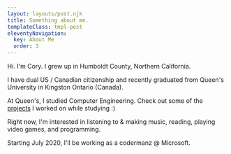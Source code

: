 ```yaml
---
layout: layouts/post.njk
title: Something about me.
templateClass: tmpl-post
eleventyNavigation:
  key: About Me
  order: 3
---
```


Hi.  I'm Cory.  I grew up in Humboldt County, Northern California.  

I have dual US / Canadian citizenship and recently graduated from Queen's University in Kingston Ontario (Canada).

At Queen's, I studied Computer Engineering.  Check out some of the [projects](/projectTags/queens) I worked on while studying :)

Right now, I'm interested in listening to & making music, reading, playing video games, and programming.

Starting July 2020, I'll be working as a codermanz @ Microsoft.

